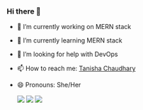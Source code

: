 ### Hi there 👋

- 🔭 I’m currently working on MERN stack
- 🌱 I’m currently learning MERN stack
- 🤔 I’m looking for help with DevOps
- 📫 How to reach me: <a href="https://tanishha.netlify.app" target="_blank">Tanisha Chaudhary</a>
- 😄 Pronouns: She/Her


  <img align="center" src="https://github-readme-stats.vercel.app/api?username=tanishha&show_icons=true&theme=darcula&count_private=true" />
  <img align="center" src="https://github-readme-streak-stats.herokuapp.com/?user=tanishha&theme=darcula&count_private=true" />
  <img align="center" src="https://github-profile-trophy.vercel.app/?username=tanishha&rank=A,B,C&theme=onedark&count_private=true" />


